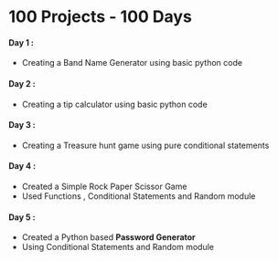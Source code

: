 # 100 Projects - 100 Days
#### Day 1 : 
  * Creating a Band Name Generator using basic python code
#### Day 2 : 
  * Creating a tip calculator using basic python code 
#### Day 3 : 
  * Creating a Treasure hunt game using pure conditional statements
#### Day 4 : 
  * Created a Simple Rock Paper Scissor Game 
  * Used Functions , Conditional Statements and Random module
#### Day 5 : 
  * Created a Python based **Password Generator**
  * Using Conditional Statements and Random module

